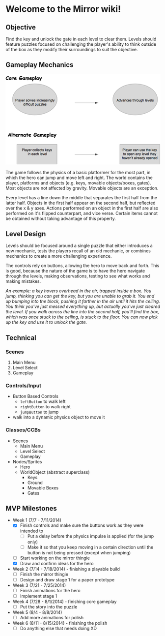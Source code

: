 # Welcome to the Mirror wiki!

## Objective
Find the key and unlock the gate in each level to clear them. Levels should feature puzzles focused on challenging the player's ability to think outside of the box as they modify their surroundings to suit the objective.

## Gameplay Mechanics

![Gameplay Loop Diagram](https://github.com/oliviaiscool/Mirror/blob/master/Notes/gameplayloops.png)

The game follows the physics of a basic platformer for the most part, in which the hero can jump and move left and right. The world contains the player, platforms and objects (e.g. keys, movable objects/boxes, gates). Most objects are not affected by gravity. Movable objects are an exception.

Every level has a line down the middle that separates the first half from the latter half. Objects in the first half appear on the second half, but reflected over the x & y axes. Actions performed on an object in the first half are also performed on it's flipped counterpart, and vice verse. Certain items cannot be obtained without taking advantage of this property.

## Level Design

Levels should be focused around a single puzzle that either introduces a new mechanic, tests the players recall of an old mechanic, or combines mechanics to create a more challenging experience.

The controls rely on buttons, allowing the hero to move back and forth. This is good, because the nature of the game is to have the hero navigate through the levels, making observations, testing to see what works and making mistakes.

_An example: a key hovers overhead in the air, trapped inside a box. You jump, thinking you can get the key, but you are unable to grab it. You end up bumping into the block, pushing it farther in the air until it hits the ceiling. You think you've just messed everything up, but actually you've just cleared the level. If you walk across the line into the second half, you'll find the box, which was once stuck to the ceiling, is stuck to the floor. You can now pick up the key and use it to unlock the gate._

## Technical

### Scenes
1. Main Menu
2. Level Select
3. Gameplay

### Controls/Input
* Button Based Controls
     * `leftButton` to walk left
     * `rightButton` to walk right
     * `jumpButton` to jump
* walk into a dynamic physics object to move it

### Classes/CCBs
* Scenes
    * Main Menu
    * Level Select
    * Gameplay
* Nodes/Sprites
    * Hero
    * WorldObject (abstract superclass)
        * Keys
        * Ground
        * Movable Boxes
        * Gates

## MVP Milestones
* Week 1 (7/7 - 7/11/2014)
  - [x] Finish controls and make sure the buttons work as they were intended to
    - [ ] Put a delay before the physics impulse is applied (for the jump only)
    - [ ] Make it so that you keep moving in a certain direction until the button is not being pressed (except when jumping)
  - [ ] Start working on the mirror thingie
  - [x] Draw and confirm ideas for the hero
* Week 2 (7/14 - 7/18/2014) - finishing a playable build
  - [ ] Finish the mirror thingie
  - [ ] Design and draw stage 1 for a paper prototype
* Week 3 (7/21 - 7/25/2014)
  - [ ] Finish animations for the hero
  - [ ] Implement stage 1
* Week 4 (7/28 - 8/1/2014) - finishing core gameplay
  - [ ] Put the story into the puzzle
* Week 5 (8/4 - 8/8/2014)
  - [ ] Add more animations for polish
* Week 6 (8/11 - 8/15/2014) - finishing the polish
  - [ ] Do anything else that needs doing XD
